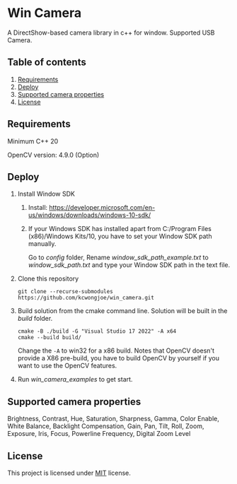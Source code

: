 # Win Camera

A DirectShow-based camera library in c++ for window. Supported USB Camera.

## Table of contents

1. [Requirements](#Requirements)
2. [Deploy](#Deploy)
3. [Supported camera properties](#Supported-camera-properties)
4. [License](#License)

## Requirements

Minimum C++ 20

OpenCV version: 4.9.0 (Option)

## Deploy

1.  Install Window SDK

    1.  Install: https://developer.microsoft.com/en-us/windows/downloads/windows-10-sdk/

    2.  If your Windows SDK has installed apart from C:/Program Files (x86)/Windows Kits/10, you have to set your Window SDK path manually.

        Go to *config* folder, Rename *window_sdk_path_example.txt* to *window_sdk_path.txt* and type your Window SDK path in the text file.

2.  Clone this repository
    ```
    git clone --recurse-submodules https://github.com/kcwongjoe/win_camera.git
    ```

3.  Build solution from the cmake command line. Solution will be built in the *build* folder.

    ```shell
    cmake -B ./build -G "Visual Studio 17 2022" -A x64
    cmake --build build/
    ```
    Change the `-A` to win32 for a x86 build. Notes that OpenCV doesn't provide a X86 pre-build, you have to build OpenCV by yourself if you want to use the OpenCV features.

4. Run *win_camera_examples* to get start.

## Supported camera properties

Brightness, Contrast, Hue, Saturation, Sharpness, Gamma, Color Enable, White Balance, Backlight Compensation, Gain, Pan, Tilt, Roll, Zoom, Exposure, Iris, Focus, Powerline Frequency, Digital Zoom Level

## License
This project is licensed under [MIT](LICENSE) license.